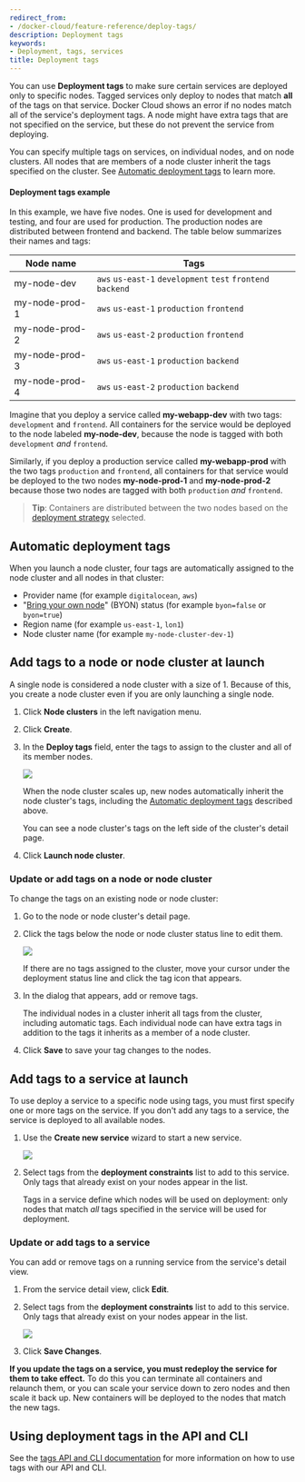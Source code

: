 ```yaml
---
redirect_from:
- /docker-cloud/feature-reference/deploy-tags/
description: Deployment tags
keywords:
- Deployment, tags, services
title: Deployment tags
---
```


You can use **Deployment tags** to make sure certain services are deployed only
to specific nodes. Tagged services only deploy to nodes that match **all** of
the tags on that service. Docker Cloud shows an error if no nodes match all of
the service's deployment tags. A node might have extra tags that are not
specified on the service, but these do not prevent the service from deploying.

You can specify multiple tags on services, on individual nodes, and on node clusters. All nodes that are members of a node cluster inherit the tags specified on the cluster. See [Automatic deployment tags](deploy-tags.md#automatic-deployment-tags) to learn more.

#### Deployment tags example

In this example, we have five nodes. One is used for development and testing, and four are used for production. The production nodes are distributed between frontend and backend. The table below summarizes their names and tags:

| Node name | Tags |
| --------- | ---- |
| my-node-dev | `aws` `us-east-1` `development` `test` `frontend` `backend`|
| my-node-prod-1 | `aws` `us-east-1` `production` `frontend` |
| my-node-prod-2 | `aws` `us-east-2` `production` `frontend` |
| my-node-prod-3 | `aws` `us-east-1` `production` `backend` |
| my-node-prod-4 | `aws` `us-east-2` `production` `backend` |

Imagine that you deploy a service called **my-webapp-dev** with two tags:
`development` and `frontend`. All containers for the service would be deployed
to the node labeled **my-node-dev**, because the node is tagged with both
`development` *and* `frontend`.

Similarly, if you deploy a production service called **my-webapp-prod** with the
two tags `production` and `frontend`, all containers for that service
would be deployed to the two nodes **my-node-prod-1** and **my-node-prod-2**
because those two nodes are tagged with both `production` *and* `frontend`.

> **Tip**: Containers are distributed between the two nodes based on the
[deployment strategy](../infrastructure/deployment-strategies.md) selected.

## Automatic deployment tags

When you launch a node cluster, four tags are automatically assigned to the
node cluster and all nodes in that cluster:

* Provider name (for example `digitalocean`, `aws`)
* "[Bring your own node](../infrastructure/byoh.md)" (BYON) status (for example `byon=false` or `byon=true`)
* Region name (for example `us-east-1`, `lon1`)
* Node cluster name (for example `my-node-cluster-dev-1`)

## Add tags to a node or node cluster at launch

A single node is considered a node cluster with a size of 1. Because of this, you create a node cluster even if you are only launching a single node.

1. Click **Node clusters** in the left navigation menu.
2. Click **Create**.
2. In the **Deploy tags** field, enter the tags to assign to the cluster and all
of its member nodes.

    ![](images/nodecluster-wizard-tags.png)

    When the node cluster scales up, new nodes automatically inherit the
    node cluster's tags, including the [Automatic deployment tags](deploy-tags.md#automatic-deployment-tags) described above.

    You can see a node cluster's tags on the left side of the cluster's detail page.

4. Click **Launch node cluster**.

### Update or add tags on a node or node cluster

To change the tags on an existing node or node cluster:

1. Go to the node or node cluster's detail page.

2. Click the tags below the node or node cluster status line to edit them.

    ![](images/node-detail-tags.png)

    If there are no tags assigned to the cluster, move your cursor under the deployment status line and click the tag icon that appears.

3. In the dialog that appears, add or remove tags.

    The individual nodes in a cluster inherit all tags from the cluster, including automatic tags. Each individual node can have extra tags in addition to the tags it inherits as a member of a node cluster.

4. Click **Save** to save your tag changes to the nodes.

## Add tags to a service at launch

To use deploy a service to a specific node using tags, you must first specify one or more tags on the service. If you don't add any tags to a service, the service is deployed to all available nodes.

1. Use the **Create new service** wizard to start a new service.

    ![](images/service-wizard-tags.png)

2. Select tags from the **deployment constraints** list to add to this service. Only tags that already exist on your nodes appear in the list.

    Tags in a service define which nodes will be used on deployment: only nodes that match *all* tags specified in the service will be used for deployment.

### Update or add tags to a service

You can add or remove tags on a running service from the service's detail view.

1. From the service detail view, click **Edit**.

2. Select tags from the **deployment constraints** list to add to this service. Only tags that already exist on your nodes appear in the list.

    ![](images/service-wizard-tags.png)

3. Click **Save Changes**.

**If you update the tags on a service, you must redeploy the service for them to take effect.** To do this you can terminate all containers and relaunch them, or you can scale
your service down to zero nodes and then scale it back up. New containers will
be deployed to the nodes that match the new tags.

## Using deployment tags in the API and CLI

See the [tags API and CLI documentation](/apidocs/docker-cloud.md#tags) for more information on how to use tags with our API and CLI.
